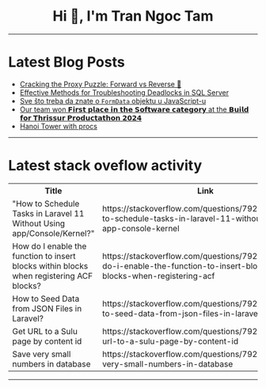<h1 align="center">Hi 👋, I'm Tran Ngoc Tam</h1>

---

# Latest Blog Posts 
<!-- BLOG-POST-LIST:START -->
- [Cracking the Proxy Puzzle: Forward vs Reverse 🧩](https://dev.to/digvijay-bhakuni/cracking-the-proxy-puzzle-forward-vs-reverse-1ljg)
- [Effective Methods for Troubleshooting Deadlocks in SQL Server](https://dev.to/adityabhuyan/effective-methods-for-troubleshooting-deadlocks-in-sql-server-2ehe)
- [Sve što treba da znate o `FormData` objektu u JavaScript-u](https://dev.to/jelena_petkovic/sve-sto-treba-da-znate-o-formdata-objektu-u-javascript-u-4n87)
- [Our team won 𝗙𝗶𝗿𝘀𝘁 𝗽𝗹𝗮𝗰𝗲 𝗶𝗻 𝘁𝗵𝗲 𝗦𝗼𝗳𝘁𝘄𝗮𝗿𝗲 𝗰𝗮𝘁𝗲𝗴𝗼𝗿𝘆 at the 𝗕𝘂𝗶𝗹𝗱 𝗳𝗼𝗿 𝗧𝗵𝗿𝗶𝘀𝘀𝘂𝗿 𝗣𝗿𝗼𝗱𝘂𝗰𝘁𝗮𝘁𝗵𝗼𝗻 𝟮𝟬𝟮𝟰](https://dev.to/godlykmathews/our-team-won-at-the-i2o)
- [Hanoi Tower with procs](https://dev.to/viniciuspuerto/hanoi-tower-with-procs-43b8)
<!-- BLOG-POST-LIST:END -->

---

# Latest stack oveflow activity
<table>
  <tr><th>Title</th><th>Link</th></tr>
  <!-- STACKOVERFLOW:START --><tr><td>&quot;How to Schedule Tasks in Laravel 11 Without Using app/Console/Kernel?&quot;</td><td>https://stackoverflow.com/questions/79211099/how-to-schedule-tasks-in-laravel-11-without-using-app-console-kernel</td></tr><tr><td>How do I enable the function to insert blocks within blocks when registering ACF blocks?</td><td>https://stackoverflow.com/questions/79211001/how-do-i-enable-the-function-to-insert-blocks-within-blocks-when-registering-acf</td></tr><tr><td>How to Seed Data from JSON Files in Laravel?</td><td>https://stackoverflow.com/questions/79210995/how-to-seed-data-from-json-files-in-laravel</td></tr><tr><td>Get URL to a Sulu page by content id</td><td>https://stackoverflow.com/questions/79210900/get-url-to-a-sulu-page-by-content-id</td></tr><tr><td>Save very small numbers in database</td><td>https://stackoverflow.com/questions/79210765/save-very-small-numbers-in-database</td></tr><!-- STACKOVERFLOW:END -->
</table>

---


